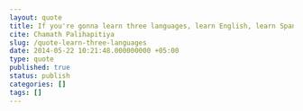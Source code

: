 ```yaml
---
layout: quote
title: If you're gonna learn three languages, learn English, learn Spanish and learn some coding framework. And I think you'll have a job for life if you do that.
cite: Chamath Palihapitiya
slug: /quote-learn-three-languages
date: 2014-05-22 10:21:48.000000000 +05:00
type: quote
published: true
status: publish
categories: []
tags: []
---
```



